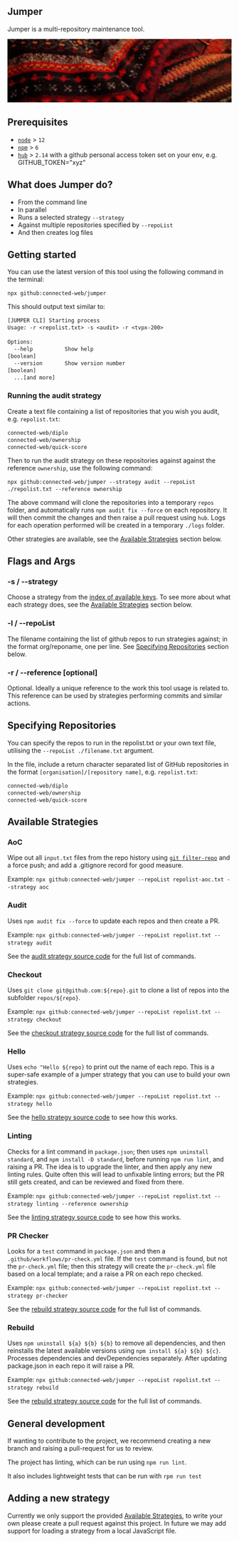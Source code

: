 ## Jumper

Jumper is a multi-repository maintenance tool.

![A knitted jumper](./jumper.jpg)

## Prerequisites
- [`node`](https://nodejs.org/en/) > `12`
- [`npm`](https://www.npmjs.com/) > `6`
- [`hub`](https://github.com/github/hub) > `2.14` with a github personal access token set on your env, e.g. GITHUB_TOKEN="xyz"

## What does Jumper do?

- From the command line
- In parallel
- Runs a selected strategy `--strategy`
- Against multiple repositories specified by `--repoList`
- And then creates log files

## Getting started

You can use the latest version of this tool using the following command in the terminal:
```
npx github:connected-web/jumper
```

This should output text similar to: 
```
[JUMPER CLI] Starting process
Usage: -r <repolist.txt> -s <audit> -r <tvpx-200>

Options:
  --help          Show help                                            [boolean]
  --version       Show version number                                  [boolean]
  ...[and more]
```

### Running the audit strategy

Create a text file containing a list of repositories that you wish you audit, e.g. `repolist.txt`:

```
connected-web/diplo
connected-web/ownership
connected-web/quick-score
```

Then to run the audit strategy on these repositories against against the reference `ownership`, use the following command: 

```
npx github:connected-web/jumper --strategy audit --repoList ./repolist.txt --reference ownership
```

The above command will clone the repositories into a temporary `repos` folder, and automatically runs `npm audit fix --force` on each repository. It will then commit the changes and then raise a pull request using `hub`. Logs for each operation performed will be created in a temporary `./logs` folder.

Other strategies are available, see the [Available Strategies](#available-strategies) section below.

## Flags and Args

### -s / --strategy

Choose a strategy from the [index of available keys](./src/strategies/index.js). To see more about what each strategy does, see the [Available Strategies](#available-strategies) section below.

### -l / --repoList

The filename containing the list of github repos to run strategies against; in the format org/reponame, one per line. See [Specifying Repositories](#specifying-repositories) section below.

### -r / --reference [optional]

Optional. Ideally a unique reference to the work this tool usage is related to.  This reference can be used by strategies performing commits and similar actions. 

## Specifying Repositories

You can specify the repos to run in the repolist.txt or your own text file, utilising the `--repoList ./filename.txt` argument. 

In the file, include a return character separated list of GitHub repositories in the format `[organisation]/[repository name]`, e.g. `repolist.txt`:

```
connected-web/diplo
connected-web/ownership
connected-web/quick-score
```

## Available Strategies

### AoC

Wipe out all `input.txt` files from the repo history using [`git filter-repo`](https://pypi.org/project/git-filter-repo/#simple-example-with-comparisons) and a force push; and add a .gitignore record for good measure.

Example: `npx github:connected-web/jumper --repoList repolist-aoc.txt --strategy aoc`

### Audit

Uses `npm audit fix --force` to update each repos and then create a PR.

Example: `npx github:connected-web/jumper --repoList repolist.txt --strategy audit`

See the [audit strategy source code](./src/strategies/audit.strategy.js) for the full list of commands.

### Checkout

Uses `git clone git@github.com:${repo}.git` to clone a list of repos into the subfolder `repos/${repo}`.

Example: `npx github:connected-web/jumper --repoList repolist.txt --strategy checkout`

See the [checkout strategy source code](./src/strategies/checkout.strategy.js) for the full list of commands.

### Hello

Uses `echo "Hello ${repo}` to print out the name of each repo. This is a super-safe example of a jumper strategy that you can use to build your own strategies.

Example: `npx github:connected-web/jumper --repoList repolist.txt --strategy hello`

See the [hello strategy source code](./src/strategies/hello.strategy.js) to see how this works.

### Linting

Checks for a lint command in `package.json`; then uses `npm uninstall standard`, and `npm install -D standard`, before running `npm run lint`, and raising a PR. The idea is to upgrade the linter, and then apply any new linting rules. Quite often this will lead to unfixable linting errors; but the PR still gets created, and can be reviewed and fixed from there.

Example: `npx github:connected-web/jumper --repoList repolist.txt --strategy linting --reference ownership`

See the [linting strategy source code](./src/strategies/linting.strategy.js) to see how this works.

### PR Checker

Looks for a `test` command in `package.json` and then a `.github/workflows/pr-check.yml` file. If the `test` command is found, but not the `pr-check.yml` file; then this strategy will create the `pr-check.yml` file based on a local template; and a raise a PR on each repo checked.

Example: `npx github:connected-web/jumper --repoList repolist.txt --strategy pr-checker`

See the [rebuild strategy source code](./src/strategies/rebuild.strategy.js) for the full list of commands.

### Rebuild

Uses `npm uninstall ${a} ${b} ${b}` to remove all dependencies, and then reinstalls the latest available versions using `npm install ${a} ${b} ${c}`. Processes dependencies and devDependencies separately. After updating package.json in each repo it will raise a PR.

Example: `npx github:connected-web/jumper --repoList repolist.txt --strategy rebuild`

See the [rebuild strategy source code](./src/strategies/rebuild.strategy.js) for the full list of commands.

## General development

If wanting to contribute to the project, we recommend creating a new branch and raising a pull-request for us to review. 

The project has linting, which can be run using `npm run lint`. 

It also includes lightweight tests that can be run with `rpm run test`

## Adding a new strategy

Currently we only support the provided [Available Strategies](#available-strategies), to write your own please create a pull request against this project. In future we may add support for loading a strategy from a local JavaScript file.
